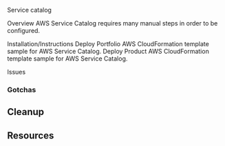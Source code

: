 Service catalog

Overview
AWS Service Catalog requires many manual steps in order to be configured.

Installation/Instructions
Deploy Portfolio AWS CloudFormation template sample for AWS Service Catalog. Deploy Product
AWS CloudFormation template sample for AWS Service Catalog.

Issues
### Gotchas

## Cleanup

## Resources